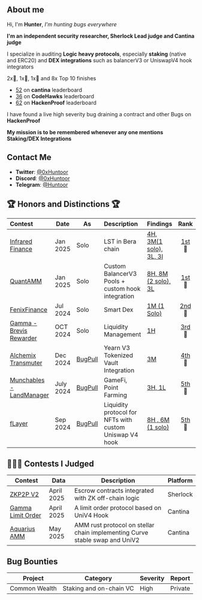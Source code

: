 ## About me
Hi, I'm **Hunter**, _I'm hunting bugs everywhere_

**I'm an independent security researcher, Sherlock Lead judge and Cantina judge**

I specialize in auditing **Logic heavy protocols**, especially **staking** (native and ERC20) and **DEX integrations** such as balancerV3 or UniswapV4 hook integrators

2x🥇, 1x🥈, 1x🥉 and 8x Top 10 finishes
- [52](https://cantina.xyz/u/IlIlHunterlIlI) on **cantina** leaderboard
- [36](https://profiles.cyfrin.io/u/0xhuntoor) on  **CodeHawks** leaderboard
- [62](https://hackenproof.com/hackers/0xhuntoor) on **HackenProof** leaderboard
  
I have found a live high severity bug draining a contract and other Bugs on **HackenProof**

**My mission is to be remembered whenever any one mentions Staking/DEX Integrations** 
## Contact Me

- **Twitter**: [@0xHuntoor](https://x.com/0xHuntoor)
- **Discord**: [@0xHuntoor](https://discord.com/users/715472416675070033)
- **Telegram**: [@Huntoor](http://t.me/Huntoor)

## 🏆 Honors and Distinctions 🏆

| Contest                                                                                                                  | Date      | As                                           | Description                                             | Findings                                                                                             |                                                          Rank                                                           |                                                   Report                                                    |
| :----------------------------------------------------------------------------------------------------------------------- | --------- | -------------------------------------------- | :------------------------------------------------------ | :--------------------------------------------------------------------------------------------------- | :---------------------------------------------------------------------------------------------------------------------: | :---------------------------------------------------------------------------------------------------------: |
| [Infrared Finance](https://cantina.xyz/competitions/ac5f64e6-3bf2-4269-bbb0-4bcd70425a1d)                                | Jan 2025  | Solo                                         | LST in Bera chain                                       | [4H, 3M(1 solo), 3L, 3I](https://github.com/0xhuntoor/audits/blob/main/Contests/2025-01-infrared.md) |             [1st](https://cantina.xyz/competitions/ac5f64e6-3bf2-4269-bbb0-4bcd70425a1d/leaderboard)<br>🥇              |                                                      -                                                      |
| [QuantAMM](https://codehawks.cyfrin.io/c/2024-12-quantamm)                                                               | Jan 2025  | Solo                                         | Custom BalancerV3 Pools + custom hook integration       | [8H, 8M (2 solo), 3L](https://github.com/0xhuntoor/audits/blob/main/Contests/2025-01-QuantAmm.md)    | [1st](https://codehawks.cyfrin.io/c/2024-12-quantamm/results?lt=contest&page=1&sc=reward&sj=reward&t=leaderboard)<br>🥇 | [📄](https://codehawks.cyfrin.io/c/2024-12-quantamm/results?lt=contest&page=1&sc=reward&sj=reward&t=report) |
| [FenixFinance](https://app.hats.finance/audit-competitions/fenix-0x9d7765a7ebd5b6322a30797a44a5428531970d3d/leaderboard) | Jul 2024  | Solo                                         | Smart Dex                                               | [1M (1 Solo)](https://github.com/0xhuntoor/audits/blob/main/Contests/2024-07-Fenix.md)               |  [2nd](https://app.hats.finance/audit-competitions/fenix-0x9d7765a7ebd5b6322a30797a44a5428531970d3d/leaderboard)<br>🥈  |       [📄](https://github.com/hats-finance/Fenix--0x9d7765a7ebd5b6322a30797a44a5428531970d3d/issues)        |
| [Gamma - Brevis Rewarder](https://audits.sherlock.xyz/contests/496)                                                      | OCT 2024  | Solo                                         | Liquidity Management                                    | [1H](https://github.com/0xhuntoor/audits/blob/main/Contests/2024-10-Gamma.md)                        |                            [3rd](https://audits.sherlock.xyz/contests/496/leaderboard)<br>🥉                            |                            [📄](https://audits.sherlock.xyz/contests/496/report)                            |
| [Alchemix Transmuter](https://codehawks.cyfrin.io/c/2024-12-alchemix)                                                    | Dec 2024  | [BugPull](https://github.com/bugpull/audits) | Yearn V3 Tokenized Vault Integration                    | [3M](https://github.com/bugpull/audits/blob/main/Contests/2024-12-alchemix.md)                       | [4th](https://codehawks.cyfrin.io/c/2024-12-alchemix/results?lt=contest&page=1&sc=reward&sj=reward&t=leaderboard)<br>🏅 | [📄](https://codehawks.cyfrin.io/c/2024-12-alchemix/results?lt=contest&page=1&sc=reward&sj=reward&t=report) |
| [Munchables - LandManager](https://code4rena.com/audits/2024-07-munchables)                                              | July 2024 | [BugPull](https://github.com/bugpull/audits) | GameFi, Point Farming                                   | [3H, 1L](https://github.com/bugpull/audits/blob/main/Contests/2024-07-munchables.md)                 |                              [5th](https://code4rena.com/audits/2024-07-munchables)<br>🏅                               |                           [📄](https://code4rena.com/reports/2024-07-munchables)                            |
| [fLayer](https://audits.sherlock.xyz/contests/468?filter=results)                                                        | Sep 2024  | [BugPull](https://github.com/bugpull/audits) | Liquidity protocol for NFTs with custom Uniswap V4 hook | [8H , 6M (1 solo)](https://github.com/bugpull/audits/blob/main/Contests/2024-08-flayer.md)           |                            [5th](https://audits.sherlock.xyz/contests/468/leaderboard)<br>🏅                            |                            [📄](https://audits.sherlock.xyz/contests/468/report)                            |
## 🧑🏽‍⚖️ Contests I Judged

| Contest                                                                                    | Data       | Description                                                                 | Platform |
| ------------------------------------------------------------------------------------------ | ---------- | --------------------------------------------------------------------------- | -------- |
| [ZKP2P V2](https://audits.sherlock.xyz/contests/805)                                       | April 2025 | Escrow contracts integrated with ZK off-chain logic                         | Sherlock |
| [Gamma Limit Order](https://cantina.xyz/competitions/aaf79192-6ea7-4b1e-aed7-3d23212dd0f1) | April 2025 | A limit order protocol based on UniV4 Hook                                  | Cantina  |
| [Aquarius AMM](https://cantina.xyz/competitions/990ce947-05da-443e-b397-be38a65f0bff)      | May 2025   | AMM rust protocol on stellar chain implementing Curve stable swap and UniV2 | Cantina  |

## Bug Bounties

| Project    |Category|Severity| Report |
|------------|---------|---------|---------|
|Common Wealth|Staking and on-chain VC |High|Private  |
